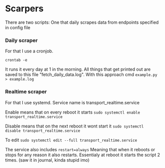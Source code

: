 
# Scarpers
There are two scripts:
One that daily scrapes data from endpoints specified in config file
### Daily scraper

For that I use a cronjob.
```
crontab -e
```
It runs it every day at 1 in the morning. All things that get printed out are saved to this file "fetch_daily_data.log". With this approach cmd `example.py > example.log`

### Realtime scraper

For that I use systemd. 
Service name is transport_realtime.service

Enable means that on every reboot it starts
`sudo systemctl enable transport_realtime.service`

Disable means that on the next reboot it wont start it
`sudo systemctl disable transport_realtime.service`

To edit 
`sudo systemctl edit --full transport_realtime.service`

The service also includes `restart=always`
Meaning that when it reboots or stops for any reason it also restarts. Essentialy at reboot it starts the script 2 times. (saw it in journal, kinda stupid imo)
